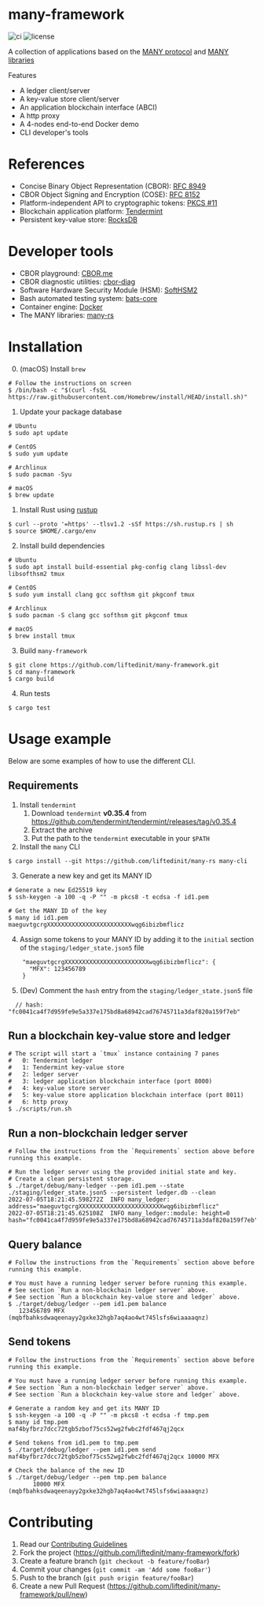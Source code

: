 # many-framework

![ci](https://img.shields.io/github/workflow/status/liftedinit/many-framework/CI)
![license](https://img.shields.io/github/license/liftedinit/many-framework)

A collection of applications based on the [MANY protocol](https://github.com/many-protocol) and [MANY libraries](https://github.com/liftedinit/many-rs/)

Features
- A ledger client/server
- A key-value store client/server
- An application blockchain interface (ABCI)
- A http proxy
- A 4-nodes end-to-end Docker demo
- CLI developer's tools

# References

- Concise Binary Object Representation (CBOR): [RFC 8949](https://www.rfc-editor.org/rfc/rfc8949.html)
- CBOR Object Signing and Encryption (COSE): [RFC 8152](https://datatracker.ietf.org/doc/html/rfc8152)
- Platform-independent API to cryptographic tokens: [PKCS #11](https://docs.oasis-open.org/pkcs11/pkcs11-base/v2.40/os/pkcs11-base-v2.40-os.html)
- Blockchain application platform: [Tendermint](https://docs.tendermint.com/master/)
- Persistent key-value store: [RocksDB](https://rocksdb.org/)

# Developer tools
- CBOR playground: [CBOR.me](https://cbor.me)
- CBOR diagnostic utilities: [cbor-diag](https://github.com/cabo/cbor-diag)
- Software Hardware Security Module (HSM): [SoftHSM2](https://github.com/opendnssec/SoftHSMv2)
- Bash automated testing system: [bats-core](https://github.com/bats-core/bats-core)
- Container engine: [Docker](https://www.docker.com/)
- The MANY libraries: [many-rs](https://github.com/liftedinit/many-rs)

# Installation

0. (macOS) Install `brew`
```shell
# Follow the instructions on screen
$ /bin/bash -c "$(curl -fsSL https://raw.githubusercontent.com/Homebrew/install/HEAD/install.sh)"
```
1. Update your package database
```shell
# Ubuntu
$ sudo apt update

# CentOS
$ sudo yum update

# Archlinux
$ sudo pacman -Syu

# macOS
$ brew update
```
1. Install Rust using [rustup](https://rustup.rs/)
```shell
$ curl --proto '=https' --tlsv1.2 -sSf https://sh.rustup.rs | sh
$ source $HOME/.cargo/env
```
2. Install build dependencies
```shell
# Ubuntu
$ sudo apt install build-essential pkg-config clang libssl-dev libsofthsm2 tmux

# CentOS
$ sudo yum install clang gcc softhsm git pkgconf tmux

# Archlinux
$ sudo pacman -S clang gcc softhsm git pkgconf tmux

# macOS
$ brew install tmux
```
3. Build `many-framework`
```shell
$ git clone https://github.com/liftedinit/many-framework.git
$ cd many-framework
$ cargo build
```
4. Run tests
```shell
$ cargo test
```

# Usage example
Below are some examples of how to use the different CLI. 

## Requirements 
1. Install `tendermint`
   1. Download `tendermint` **v0.35.4** from https://github.com/tendermint/tendermint/releases/tag/v0.35.4
   2. Extract the archive
   3. Put the path to the `tendermint` executable in your `$PATH`
2. Install the `many` CLI

```shell 
$ cargo install --git https://github.com/liftedinit/many-rs many-cli
```

3. Generate a new key and get its MANY ID
```shell
# Generate a new Ed25519 key
$ ssh-keygen -a 100 -q -P "" -m pkcs8 -t ecdsa -f id1.pem

# Get the MANY ID of the key
$ many id id1.pem
maeguvtgcrgXXXXXXXXXXXXXXXXXXXXXXXXwqg6ibizbmflicz
```

4. Assign some tokens to your MANY ID by adding it to the `initial` section of the `staging/ledger_state.json5` file
```json5
    "maeguvtgcrgXXXXXXXXXXXXXXXXXXXXXXXXwqg6ibizbmflicz": {
      "MFX": 123456789
    }
```

5. (Dev) Comment the `hash` entry from the `staging/ledger_state.json5` file
```json5
  // hash: "fc0041ca4f7d959fe9e5a337e175bd8a68942cad76745711a3daf820a159f7eb"
```

## Run a blockchain key-value store and ledger
```shell
# The script will start a `tmux` instance containing 7 panes
#   0: Tendermint ledger
#   1: Tendermint key-value store
#   2: ledger server
#   3: ledger application blockchain interface (port 8000)
#   4: key-value store server
#   5: key-value store application blockchain interface (port 8011)
#   6: http proxy
$ ./scripts/run.sh
```

## Run a non-blockchain ledger server
```shell
# Follow the instructions from the `Requirements` section above before running this example.

# Run the ledger server using the provided initial state and key. 
# Create a clean persistent storage.
$ ./target/debug/many-ledger --pem id1.pem --state ./staging/ledger_state.json5 --persistent ledger.db --clean
2022-07-05T18:21:45.598272Z  INFO many_ledger: address="maeguvtgcrgXXXXXXXXXXXXXXXXXXXXXXXXwqg6ibizbmflicz"
2022-07-05T18:21:45.625108Z  INFO many_ledger::module: height=0 hash="fc0041ca4f7d959fe9e5a337e175bd8a68942cad76745711a3daf820a159f7eb"
```

## Query balance
```shell
# Follow the instructions from the `Requirements` section above before running this example.

# You must have a running ledger server before running this example.
# See section `Run a non-blockchain ledger server` above.
# See section `Run a blockchain key-value store and ledger` above.
$ ./target/debug/ledger --pem id1.pem balance
   123456789 MFX (mqbfbahksdwaqeenayy2gxke32hgb7aq4ao4wt745lsfs6wiaaaaqnz)
```

## Send tokens
```shell
# Follow the instructions from the `Requirements` section above before running this example.

# You must have a running ledger server before running this example.
# See section `Run a non-blockchain ledger server` above.
# See section `Run a blockchain key-value store and ledger` above.

# Generate a random key and get its MANY ID
$ ssh-keygen -a 100 -q -P "" -m pkcs8 -t ecdsa -f tmp.pem
$ many id tmp.pem
maf4byfbrz7dcc72tgb5zbof75cs52wg2fwbc2fdf467qj2qcx

# Send tokens from id1.pem to tmp.pem
$ ./target/debug/ledger --pem id1.pem send maf4byfbrz7dcc72tgb5zbof75cs52wg2fwbc2fdf467qj2qcx 10000 MFX

# Check the balance of the new ID
$ ./target/debug/ledger --pem tmp.pem balance
       10000 MFX (mqbfbahksdwaqeenayy2gxke32hgb7aq4ao4wt745lsfs6wiaaaaqnz)
```

# Contributing

1. Read our [Contributing Guidelines](https://github.com/liftedinit/.github/blob/main/docs/CONTRIBUTING.md)
2. Fork the project (https://github.com/liftedinit/many-framework/fork)
3. Create a feature branch (`git checkout -b feature/fooBar`)
4. Commit your changes (`git commit -am 'Add some fooBar'`)
5. Push to the branch (`git push origin feature/fooBar`)
6. Create a new Pull Request (https://github.com/liftedinit/many-framework/pull/new)
